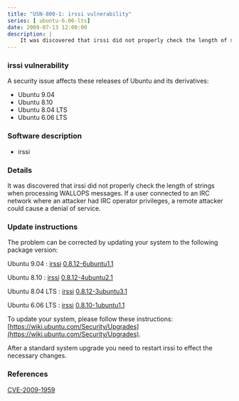 ```yaml
---
title: "USN-800-1: irssi vulnerability"
series: [ ubuntu-6.06-lts]
date: 2009-07-13 12:00:00
description: |
    It was discovered that irssi did not properly check the length of strings when processing WALLOPS messages. If a user connected to an IRC network where an attacker had IRC operator privileges, a remote attacker could cause a denial of service. 
--- 
```

 
 


### irssi vulnerability

A security issue affects these releases of Ubuntu and its derivatives:

* Ubuntu 9.04
* Ubuntu 8.10
* Ubuntu 8.04 LTS
* Ubuntu 6.06 LTS

### Software description

* irssi 

### Details

It was discovered that irssi did not properly check the length of strings when processing WALLOPS messages. If a user connected to an IRC network where an attacker had IRC operator privileges, a remote attacker could cause a denial of service. 

### Update instructions

The problem can be corrected by updating your system to the following package version:

Ubuntu 9.04
 : [irssi](https://launchpad.net/ubuntu/+source/irssi) <span> [0.8.12-6ubuntu1.1](https://launchpad.net/ubuntu/+source/irssi/0.8.12-6ubuntu1.1) </span> 

Ubuntu 8.10
 : [irssi](https://launchpad.net/ubuntu/+source/irssi) <span> [0.8.12-4ubuntu2.1](https://launchpad.net/ubuntu/+source/irssi/0.8.12-4ubuntu2.1) </span> 

Ubuntu 8.04 LTS
 : [irssi](https://launchpad.net/ubuntu/+source/irssi) <span> [0.8.12-3ubuntu3.1](https://launchpad.net/ubuntu/+source/irssi/0.8.12-3ubuntu3.1) </span> 

Ubuntu 6.06 LTS
 : [irssi](https://launchpad.net/ubuntu/+source/irssi) <span> [0.8.10-1ubuntu1.1](https://launchpad.net/ubuntu/+source/irssi/0.8.10-1ubuntu1.1) </span> 

To update your system, please follow these instructions: [https://wiki.ubuntu.com/Security/Upgrades](https://wiki.ubuntu.com/Security/Upgrades).

After a standard system upgrade you need to restart irssi to effect the necessary changes. 

### References

 
 [CVE-2009-1959](http://people.ubuntu.com/~ubuntu-security/cve/CVE-2009-1959)
 

